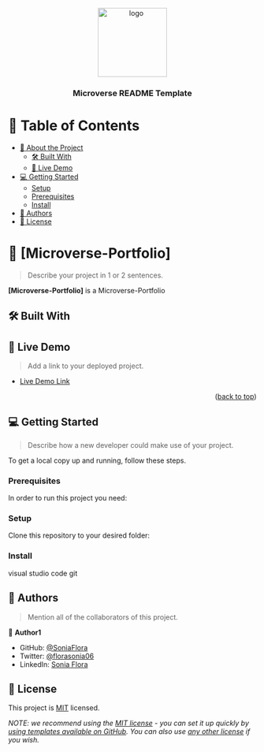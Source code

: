<a name="readme-top"></a>

<div align="center">

  <img src="murple_logo.png" alt="logo" width="140"  height="auto" />
  <br/>

  <h3><b>Microverse README Template</b></h3>

</div>


# 📗 Table of Contents

- [📖 About the Project](#about-project)
  - [🛠 Built With](#built-with)
  - [🚀 Live Demo](#live-demo)
- [💻 Getting Started](#getting-started)
  - [Setup](#setup)
  - [Prerequisites](#prerequisites)
  - [Install](#install)
- [👥 Authors](#authors)
- [📝 License](#license)


# 📖 [Microverse-Portfolio] <a name="Microverse-portfolio"></a>

> Describe your project in 1 or 2 sentences.

**[Microverse-Portfolio]** is a Microverse-Portfolio

## 🛠 Built With <a name="built-with"></a>


## 🚀 Live Demo <a name="live-demo"></a>

> Add a link to your deployed project.

- [Live Demo Link](https://yourdeployedapplicationlink.com)

<p align="right">(<a href="#readme-top">back to top</a>)</p>


## 💻 Getting Started <a name="getting-started"></a>

> Describe how a new developer could make use of your project.

To get a local copy up and running, follow these steps.

### Prerequisites

In order to run this project you need:



### Setup

Clone this repository to your desired folder:


### Install

visual studio code
git

## 👥 Authors <a name="authors"></a>

> Mention all of the collaborators of this project.

👤 **Author1**

- GitHub: [@SoniaFlora](https://github.com/SoniaFlora)
- Twitter: [@florasonia06](https://twitter.com/florasonia06)
- LinkedIn: [Sonia Flora](https://www.linkedin.com/in/sonia-flora-050257239/)

## 📝 License <a name="license"></a>

This project is [MIT](./LICENSE) licensed.

_NOTE: we recommend using the [MIT license](https://choosealicense.com/licenses/mit/) - you can set it up quickly by [using templates available on GitHub](https://docs.github.com/en/communities/setting-up-your-project-for-healthy-contributions/adding-a-license-to-a-repository). You can also use [any other license](https://choosealicense.com/licenses/) if you wish._

